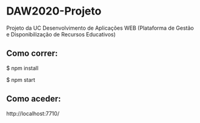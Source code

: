 # DAW2020-Projeto
Projeto da UC Desenvolvimento de Aplicações WEB (Plataforma de Gestão e Disponibilização de Recursos Educativos)

## Como correr:
$ npm install

$ npm start

## Como aceder:
http://localhost:7710/
